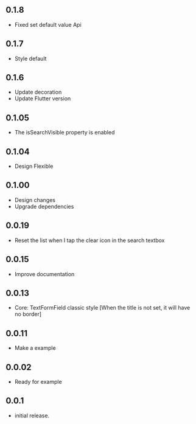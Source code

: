 ## 0.1.8
* Fixed set default value Api

## 0.1.7
* Style default

## 0.1.6
* Update decoration
* Update Flutter version

## 0.1.05
* The isSearchVisible property is enabled

## 0.1.04
* Design Flexible

## 0.1.00
* Design changes
* Upgrade dependencies

## 0.0.19
* Reset the list when I tap the clear icon in the search textbox

## 0.0.15
* Improve documentation

## 0.0.13
* Core: TextFormField classic style [When the title is not set, it will have no border]

## 0.0.11
* Make a example

## 0.0.02
* Ready for example

## 0.0.1
* initial release.
